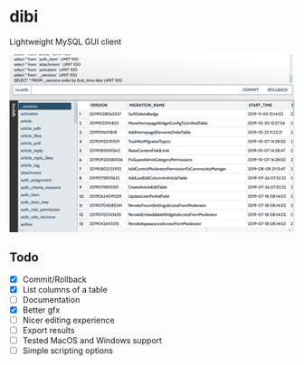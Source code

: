 # dibi

Lightweight MySQL GUI client

![Screenshot](https://raw.githubusercontent.com/janza/dibi/master/static/screenshot.png)

## Todo

- [x] Commit/Rollback
- [x] List columns of a table
- [ ] Documentation
- [x] Better gfx
- [ ] Nicer editing experience
- [ ] Export results
- [ ] Tested MacOS and Windows support
- [ ] Simple scripting options
